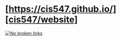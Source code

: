 # [https://cis547.github.io/][cis547/website]

[![No broken links][no-broken-links/badge]][no-broken-links/workflow]




[cis5470/website]: cis5470.github.io
[no-broken-links/workflow]: https://github.com/cis5470/cis5470.github.io/actions/workflows/check-links.yml
[no-broken-links/badge]: https://github.com/cis5470/cis5470.github.io/actions/workflows/check-links.yml/badge.svg
